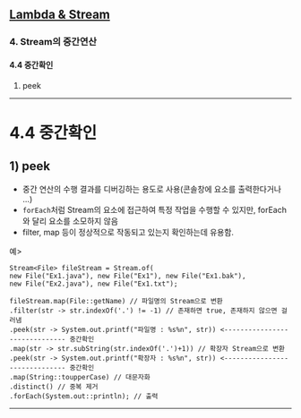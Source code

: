 ## <a href = "../README.md" target="_blank">Lambda & Stream</a>

### 4. Stream의 중간연산
#### 4.4 중간확인
1) peek

---

# 4.4 중간확인

## 1) peek

- 중간 연산의 수행 결과를 디버깅하는 용도로 사용(콘솔창에 요소를 출력한다거나 ...)
- `forEach`처럼 Stream의 요소에 접근하여 특정 작업을 수행할 수 있지만, forEach와 달리 요소를 소모하지 않음
- filter, map 등이 정상적으로 작동되고 있는지 확인하는데 유용함.

예>
```
Stream<File> fileStream = Stream.of(
new File("Ex1.java"), new File("Ex1"), new File("Ex1.bak"),
new File("Ex2.java"), new File("Ex1.txt");

fileStream.map(File::getName) // 파일명의 Stream으로 변환
.filter(str -> str.indexOf('.') != -1) // 존재하면 true, 존재하지 않으면 걸러냄
.peek(str -> System.out.printf("파일명 : %s%n", str)) <------------------------------ 중간확인
.map(str -> str.subString(str.indexOf('.')+1)) // 확장자 Stream으로 변환
.peek(str -> System.out.printf("확장자 : %s%n", str)) <------------------------------ 중간확인
.map(String::toupperCase) // 대문자화
.distinct() // 중복 제거
.forEach(System.out::println); // 출력
```

---